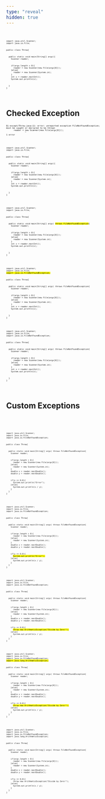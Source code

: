 ```yaml
---
type: "reveal"
hidden: true
---
```

<br>
<section>
	<pre class="stretch" style="font-size: .45em"><code class="java">import java.util.Scanner;
import java.io.File;
<br>
public class Throw{
<br>
  public static void main(String[] args){
    Scanner reader;
<br>
    if(args.length > 0){
      reader = new Scanner(new File(args[0]));
    }else{
      reader = new Scanner(System.in);
    }
    int x = reader.nextInt();
    System.out.println(x);
<br>
  }
}</code></pre>
</section>
<br>
<section>
  <h2>Checked Exception</h2>
	<pre class="" style="font-size: .40em">8j-except/Throw.java:11: error: unreported exception FileNotFoundException;
must be caught or declared to be thrown
      reader = new Scanner(new File(args[0]));
               ^
1 error</pre>
</section>
<br>
<section>
	<pre class="stretch" style="font-size: .45em"><code class="java">import java.util.Scanner;
import java.io.File;
<br>
public class Throw{
<br>
  public static void main(String[] args){
    Scanner reader;
<br>
    if(args.length > 0){
      reader = new Scanner(new File(args[0]));
    }else{
      reader = new Scanner(System.in);
    }
    int x = reader.nextInt();
    System.out.println(x);
<br>
  }
}</code></pre>
</section>
<br>
<section>
	<pre class="stretch" style="font-size: .45em"><code class="java">import java.util.Scanner;
import java.io.File;
<br>
public class Throw{
<br>
  public static void main(String[] args) <mark>throws FileNotFoundException</mark>{
    Scanner reader;
<br>
    if(args.length > 0){
      reader = new Scanner(new File(args[0]));
    }else{
      reader = new Scanner(System.in);
    }
    int x = reader.nextInt();
    System.out.println(x);
<br>
  }
}</code></pre>
</section>
<br>
<section>
	<pre class="stretch" style="font-size: .45em"><code class="java">import java.util.Scanner;
import java.io.File;
<mark>import java.io.FileNotFoundException;</mark>
<br>
public class Throw{
<br>
  public static void main(String[] args) throws FileNotFoundException{
    Scanner reader;
<br>
    if(args.length > 0){
      reader = new Scanner(new File(args[0]));
    }else{
      reader = new Scanner(System.in);
    }
    int x = reader.nextInt();
    System.out.println(x);
<br>
  }
}</code></pre>
</section>
<br>
<section>
	<pre class="stretch" style="font-size: .45em"><code class="java">import java.util.Scanner;
import java.io.File;
import java.io.FileNotFoundException;
<br>
public class Throw{
<br>
  public static void main(String[] args) throws FileNotFoundException{
    Scanner reader;
<br>
    if(args.length > 0){
      reader = new Scanner(new File(args[0]));
    }else{
      reader = new Scanner(System.in);
    }
    int x = reader.nextInt();
    System.out.println(x);
<br>
  }
}</code></pre>
</section>
<br>
<section>
  <h2>Custom Exceptions</h2>
</section>
<br>
<br>
<section>
	<pre class="stretch" style="font-size: .43em"><code class="java">import java.util.Scanner;
import java.io.File;
import java.io.FileNotFoundException;
<br>
public class Throw{
<br>
  public static void main(String[] args) throws FileNotFoundException{
    Scanner reader;
<br>
    if(args.length > 0){
      reader = new Scanner(new File(args[0]));
    }else{
      reader = new Scanner(System.in);
    }
    double x = reader.nextDouble();
    double y = reader.nextDouble();
<br>
    if(y == 0.0){
      System.out.println("Error");
    }else{
      System.out.println(x / y);
    }
  }
}</code></pre>
</section>
<br>
<section>
	<pre class="stretch" style="font-size: .43em"><code class="java">import java.util.Scanner;
import java.io.File;
import java.io.FileNotFoundException;
<br>
public class Throw{
<br>
  public static void main(String[] args) throws FileNotFoundException{
    Scanner reader;
<br>
    if(args.length > 0){
      reader = new Scanner(new File(args[0]));
    }else{
      reader = new Scanner(System.in);
    }
    double x = reader.nextDouble();
    double y = reader.nextDouble();
<br>
    if(y == 0.0){
      <mark>System.out.println("Error");</mark>
    }else{
      System.out.println(x / y);
    }
  }
}</code></pre>
</section>
<br>
<section>
	<pre class="stretch" style="font-size: .43em"><code class="java">import java.util.Scanner;
import java.io.File;
import java.io.FileNotFoundException;
<br>
public class Throw{
<br>
  public static void main(String[] args) throws FileNotFoundException{
    Scanner reader;
<br>
    if(args.length > 0){
      reader = new Scanner(new File(args[0]));
    }else{
      reader = new Scanner(System.in);
    }
    double x = reader.nextDouble();
    double y = reader.nextDouble();
<br>
    if(y == 0.0){
      <mark>throw new ArithmeticException("Divide by Zero!");</mark>
    }else{
      System.out.println(x / y);
    }
  }
}</code></pre>
</section>
<br>
<section>
	<pre class="stretch" style="font-size: .43em"><code class="java">import java.util.Scanner;
import java.io.File;
import java.io.FileNotFoundException;
<mark>import java.lang.ArithmeticException;</mark>
<br>
public class Throw{
<br>
  public static void main(String[] args) throws FileNotFoundException{
    Scanner reader;
<br>
    if(args.length > 0){
      reader = new Scanner(new File(args[0]));
    }else{
      reader = new Scanner(System.in);
    }
    double x = reader.nextDouble();
    double y = reader.nextDouble();
<br>
    if(y == 0.0){
      <mark>throw new ArithmeticException("Divide by Zero!");</mark>
    }else{
      System.out.println(x / y);
    }
  }
}</code></pre>
</section>
<br>
<section>
	<pre class="stretch" style="font-size: .43em"><code class="java">import java.util.Scanner;
import java.io.File;
import java.io.FileNotFoundException;
import java.lang.ArithmeticException;
<br>
public class Throw{
<br>
  public static void main(String[] args) throws FileNotFoundException{
    Scanner reader;
<br>
    if(args.length > 0){
      reader = new Scanner(new File(args[0]));
    }else{
      reader = new Scanner(System.in);
    }
    double x = reader.nextDouble();
    double y = reader.nextDouble();
<br>
    if(y == 0.0){
      throw new ArithmeticException("Divide by Zero!");
    }else{
      System.out.println(x / y);
    }
  }
}</code></pre>
</section>
<br>